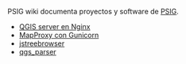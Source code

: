 PSIG wiki documenta proyectos y software de [PSIG](http://www.psig.es/).

* [QGIS server en Nginx](./qgisserver.md) 
* [MapProxy con Gunicorn](./mapproxy.md)
* [jstreebrowser](https://github.com/geraldo/jstreebrowser)
* [qgs_parser](https://github.com/geraldo/qgs_parser)